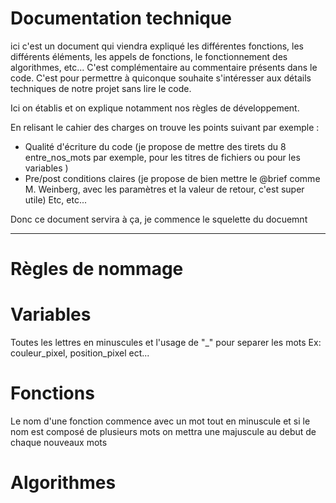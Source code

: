 # Documentation technique

ici c'est un document qui viendra expliqué les différentes fonctions, les différents éléments, les appels de fonctions, le fonctionnement des algorithmes, etc...
C'est complémentaire au commentaire présents dans le code. C'est pour permettre à quiconque souhaite s'intéresser aux détails techniques de notre projet sans lire le code.

Ici on établis et on explique notamment nos règles de développement.

En relisant le cahier des charges on trouve les points suivant par exemple :

- Qualité d'écriture du code (je propose de mettre des tirets du 8 entre_nos_mots par exemple, pour les titres de fichiers ou pour les variables )
- Pre/post conditions claires (je propose de bien mettre le @brief comme M. Weinberg, avec les paramètres et la valeur de retour, c'est super utile)
  Etc, etc...

Donc ce document servira à ça, je commence le squelette du docuemnt

---

# Règles de nommage

# Variables

Toutes les lettres en minuscules et l'usage de "\_" pour separer les mots
Ex: couleur_pixel, position_pixel ect...

# Fonctions

Le nom d'une fonction commence avec un mot tout en minuscule et si le nom est composé de plusieurs mots
on mettra une majuscule au debut de chaque nouveaux mots

# Algorithmes
